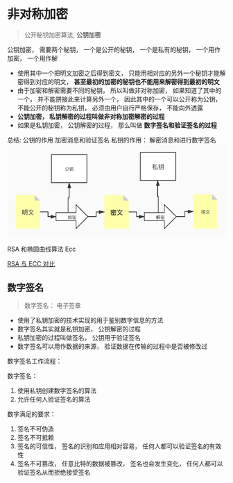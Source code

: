 # 非对称加密
> 公开秘钥加密算法, **公钥加密**

公钥加密， 需要两个秘钥， 一个是公开的秘钥， 一个是私有的秘钥， 一个用作加密， 一个用作解
* 使用其中一个把明文加密之后得到密文， 只能用相对应的另外一个秘钥才能解密得到对应的明文， **甚至最初的加密的秘钥也不能用来解密得到最初的明文**
* 由于加密和解密需要不同的秘钥， 所以叫做非对称加密， 如果知道了其中的一个， 并不能拼接此来计算另外一个， 因此其中的一个可以公开称为公钥， 不能公开的秘钥称为私钥， 必须由用户自行严格保存， 不能向外透露
* **公钥加密， 私钥解密的过程叫做非对称加密解密的过程**
* 如果是私钥加密， 公钥解密的过程， 那么叫做 **数字签名和验证签名的过程**

总结: 公钥的作用 加密消息和验证签名
    私钥的作用： 解密消息和进行数字签名
    ![加密解密过程](./img/加密解密过程.jpg)

RSA 和椭圆曲线算法 Ecc     

[RSA 与 ECC 对比](https://blog.csdn.net/zzstack/article/details/7528213)



## 数字签名

> 数字签名： 电子签章

* 使用了私钥加密的技术实现的用于鉴别数字信息的方法
* 数字签名其实就是私钥加密， 公钥解密的过程
* 私钥加密的过程叫做签名， 公钥用于验证签名
* 数字签名可以用作数据的来源， 验证数据在传输的过程中是否被修改过

数字签名工作流程： 

数字签名： 

1. 使用私钥创建数字签名的算法
2. 允许任何人验证签名的算法

数字满足的要求：

1. 签名不可伪造
2. 签名不可抵赖
3. 签名的可信性， 签名的识别和应用相对容易， 任何人都可以验证签名的有效性
4. 签名不可篡改， 任意比特的数据被篡改， 签名也会发生变化， 任何人都可以验证签名从而拒绝接受签名

